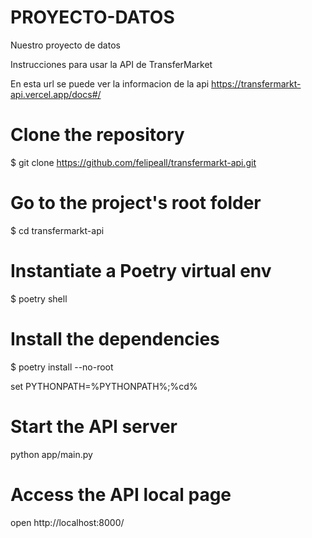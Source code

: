 # PROYECTO-DATOS
Nuestro proyecto de datos 


Instrucciones para usar la API de TransferMarket

En esta url se puede ver la informacion de la api https://transfermarkt-api.vercel.app/docs#/

  # Clone the repository
  $ git clone https://github.com/felipeall/transfermarkt-api.git
  
  # Go to the project's root folder
  $ cd transfermarkt-api
  
  # Instantiate a Poetry virtual env
  $ poetry shell
  
  # Install the dependencies
  $ poetry install --no-root

  set PYTHONPATH=%PYTHONPATH%;%cd%

  # Start the API server
  python app/main.py

# Access the API local page
  open http://localhost:8000/
